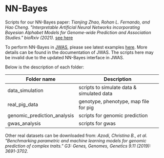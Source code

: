 # NN-Bayes
Scripts for our NN-Bayes paper:
*Tianjing Zhao, Rohan L. Fernando, and Hao Cheng. "Interpretable Artificial Neural Networks incorporating Bayesian Alphabet Models for Genome-wide Prediction and Association Studies." bioRxiv (2021).* [see here](https://www.biorxiv.org/content/10.1101/2021.04.07.438762v1?rss=1)


To perform NN-Bayes in [JWAS](https://github.com/reworkhow/JWAS.jl/tree/master/src/1.JWAS/src), please see latest examples [here](https://github.com/reworkhow/JWAS.jl/wiki/Neural-Networks). More details can be found in the documentation of JWAS. The scripts here may be invalid due to the updated NN-Bayes interface in JWAS.


Below is the description of each folder:

| Folder name      | Description |
| ----------- | ----------- |
| data_simulation      | scripts to simulate data & simulated data      |
| real_pig_data   | genotype, phenotype, map file for pig        |
| genomic_prediction_analysis | scripts for genomic prediction |
| gwas_analysis | scripts for gwas|

Other real datasets can be downloaded from:
*Azodi, Christina B., et al. "Benchmarking parametric and machine learning models for genomic prediction of complex traits." G3: Genes, Genomes, Genetics 9.11 (2019): 3691-3702.*
